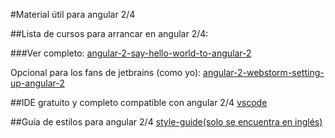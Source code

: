#Material útil para angular 2/4

##Lista de cursos para arrancar en angular 2/4:

###Ver completo:
[angular-2-say-hello-world-to-angular-2][4]

Opcional para los fans de jetbrains (como yo):
[angular-2-webstorm-setting-up-angular-2][3]

##IDE gratuito y completo compatible con angular 2/4
[vscode][2]

##Guía de estilos para angular 2/4
[style-guide(solo se encuentra en inglés)][1]


[1]: https://angular.io/docs/ts/latest/guide/style-guide.html
[2]: https://code.visualstudio.com/
[3]: https://egghead.io/lessons/angular-2-webstorm-setting-up-angular-2
[4]: https://egghead.io/lessons/angular-2-say-hello-world-to-angular-2
